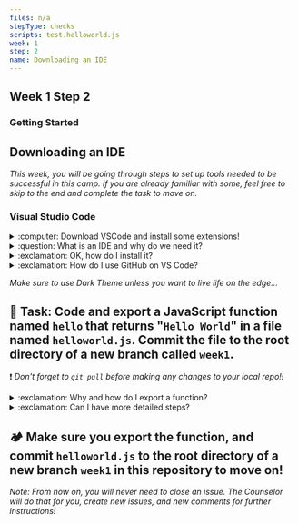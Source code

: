 ```yaml
---
files: n/a
stepType: checks
scripts: test.helloworld.js
week: 1
step: 2
name: Downloading an IDE
---
```


## Week 1 Step 2

### Getting Started
## Downloading an IDE

*This week, you will be going through steps to set up tools needed to be successful in this camp. If you are already familiar with some, feel free to skip to the end and complete the task to move on.*

### Visual Studio Code

<details>
<summary>:computer: Download VSCode and install some extensions!</summary>
  </br>
  
**Visual Studio Code (or VSCode) was downloaded from this link: https://code.visualstudio.com**

Inside VSCode, you downloaded four extensions: **Azure Account, Azure App Service, Azure Functions, and Live Server.** All of the Azure extensions allow you to work on your Azure Function App in VS code instead of working directly through the Microsoft portal. Live Server is a quick and temporary testing server, and you can use it to test HTML pages. To launch, right click on your html file and press "Open with Live Server" or click "Go Live" in the bottom right corner:

<img width="552" alt="Screen Shot 2021-01-10 at 1 53 20 PM" src="https://user-images.githubusercontent.com/70852990/104403390-6cf44c80-5526-11eb-8274-0a73f0840954.png">
<img width="552" alt="Screen Shot 2021-01-10 at 1 53 40 PM" src="https://user-images.githubusercontent.com/70852990/104403466-93b28300-5526-11eb-8534-34e408a5d600.png">
<br></br>
</details>

<details>
<summary>:question: What is an IDE and why do we need it?</summary>
</br>
Before we start coding, we need to install an IDE. An IDE is a software application that provides comprehensive facilities to computer programmers for software development. An IDE normally consists of at least a source code editor, build automation tools, and a debugger. Although there are hundreds of IDEs to choose from, we are going to use Visual Studio Code due to its popularity and integration with Azure (via extensions and libraries).
<br><br/>
</details>

<details>
<summary>:exclamation: OK, how do I install it?</summary>
    </br>

To install VSC, go to: https://code.visualstudio.com/download and choose your operating system (ie. Windows, Mac, Linux, etc). Then click **Download** and run the installer (usually a `.exe` or `.zip` file). After it's installed, open it up and try it out. If you need some help navigating VSC, check out this super helpful <a href="https://www.youtube.com/watch?v=VqCgcpAypFQ">YouTube</a> video.
<br><br/>
</details>

<details>
  <summary>:exclamation: How do I use GitHub on VS Code?</summary>
  
  1. Check out this awesome documentation about [how to set up Git on your local computer](https://docs.github.com/en/github/getting-started-with-github/set-up-git) 
  2. Once you have complete the steps in the documentation, clone this repo on your computer 
  3. Use the following commands to work with branches in the terminal:
  - Check which branch you're in: `git branch` 
  - Create a new branch and change into it: `git checkout --b name-of-branch` 
  - Change branch: `git checkout name-of-branch` 

</details>

*Make sure to use Dark Theme unless you want to live life on the edge...*

## **:pencil: Task: Code and export a JavaScript function named `hello` that returns "`Hello World`" in a file named `helloworld.js`. Commit the file to the root directory of a new branch called `week1`.**

:exclamation: *Don't forget to `git pull` before making any changes to your local repo!!*

<details>
<summary>:exclamation: Why and how do I export a function?</summary>
</br>

JavaScript enables the ability to [export functions](https://developer.mozilla.org/en-US/docs/web/javascript/reference/statements/export) in a program so that you can access them in other parts of the program via the import statement. In this case, we want to export your programs in order to run them across the testing code.

Let's say your function name is `hello`. To export it, add this line of code at the very bottom of your file outside of your function: `module.exports = hello`.

Example:

```js
function hello() {
    // your code
} 

module.exports = hello
```

When you commit the file, we will try to run the function by importing it and compare it's output to the expected output like so:

```js
let hello = require('../../helloworld.js')
let output = hello()
```

#### How does this apply to code in the real world?
Just like you can import code from modules other people have written, you can also **import functions you wrote from *other files* to reuse them.** In function oriented programming, you use functions over and over again to save code. If you want to use the function `hello()` in another file, you would need to import it.
<br><br/>
</details>

<details>
<summary>:exclamation: Can I have more detailed steps?</summary>
    </br>

1. Create a new file
2. Name the file helloworld.js
3. Write your code
4. If you have node installed on your computer, open terminal on VS Code and type 'node helloworld.js'
5. If you have not installed node on your computer, you will need to do that first: https://nodejs.org/en/download/
6. Tip: to test your function, call it in your code.
7. Create a new branch named `week1` and commit your `helloworld.js` file in the root directory.
<br><br/>
</details>

## **:camping: Make sure you export the function, and commit `helloworld.js` to the root directory of a new branch `week1` in this repository to move on!**

*Note: From now on, you will never need to close an issue. The Counselor will do that for you, create new issues, and new comments for further instructions!*
